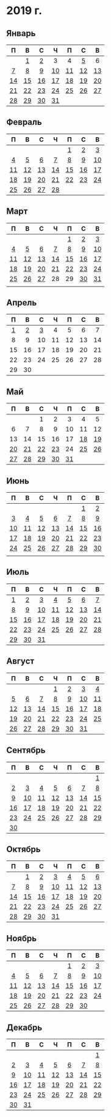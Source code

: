 # 2019 г.
## Январь
|П|В|С|Ч|П|С|В|
|:-:|:-:|:-:|:-:|:-:|:-:|:-:|
| |[1](2019.01.01.md)|[2](2019.01.02.md)|3|4|[5](2019.01.05.md)|6|
|[7](2019.01.07.md)|[8](2019.01.08.md)|[9](2019.01.09.md)|[10](2019.01.10.md)|[11](2019.01.11.md)|[12](2019.01.12.md)|[13](2019.01.13.md)|
|[14](2019.01.14.md)|[15](2019.01.15.md)|[16](2019.01.16.md)|[17](2019.01.17.md)|[18](2019.01.18.md)|[19](2019.01.19.md)|[20](2019.01.20.md)|
|[21](2019.01.21.md)|[22](2019.01.22.md)|[23](2019.01.23.md)|[24](2019.01.24.md)|[25](2019.01.25.md)|[26](2019.01.26.md)|[27](2019.01.27.md)|
|[28](2019.01.28.md)|[29](2019.01.29.md)|[30](2019.01.30.md)|[31](2019.01.31.md)| | | |
## Февраль
|П|В|С|Ч|П|С|В|
|:-:|:-:|:-:|:-:|:-:|:-:|:-:|
| | | | |[1](2019.02.01.md)|[2](2019.02.02.md)|[3](2019.02.03.md)|
|[4](2019.02.04.md)|[5](2019.02.05.md)|[6](2019.02.06.md)|[7](2019.02.07.md)|[8](2019.02.08.md)|[9](2019.02.09.md)|[10](2019.02.10.md)|
|[11](2019.02.11.md)|[12](2019.02.12.md)|[13](2019.02.13.md)|[14](2019.02.14.md)|[15](2019.02.15.md)|[16](2019.02.16.md)|[17](2019.02.17.md)|
|[18](2019.02.18.md)|[19](2019.02.19.md)|[20](2019.02.20.md)|[21](2019.02.21.md)|[22](2019.02.22.md)|[23](2019.02.23.md)|[24](2019.02.24.md)|
|[25](2019.02.25.md)|[26](2019.02.26.md)|[27](2019.02.27.md)|[28](2019.02.28.md)| | | |
## Март
|П|В|С|Ч|П|С|В|
|:-:|:-:|:-:|:-:|:-:|:-:|:-:|
| | | | |[1](2019.03.01.md)|[2](2019.03.02.md)|[3](2019.03.03.md)|
|[4](2019.03.04.md)|[5](2019.03.05.md)|[6](2019.03.06.md)|[7](2019.03.07.md)|[8](2019.03.08.md)|[9](2019.03.09.md)|[10](2019.03.10.md)|
|[11](2019.03.11.md)|[12](2019.03.12.md)|[13](2019.03.13.md)|[14](2019.03.14.md)|[15](2019.03.15.md)|[16](2019.03.16.md)|[17](2019.03.17.md)|
|[18](2019.03.18.md)|[19](2019.03.19.md)|[20](2019.03.20.md)|[21](2019.03.21.md)|[22](2019.03.22.md)|[23](2019.03.23.md)|[24](2019.03.24.md)|
|[25](2019.03.25.md)|[26](2019.03.26.md)|[27](2019.03.27.md)|28|29|[30](2019.03.30.md)|[31](2019.03.31.md)|
| | | | | | | |
## Апрель
|П|В|С|Ч|П|С|В|
|:-:|:-:|:-:|:-:|:-:|:-:|:-:|
|[1](2019.04.01.md)|[2](2019.04.02.md)|[3](2019.04.03.md)|4|5|6|7|
|8|9|10|11|12|13|14|
|15|16|17|18|19|20|21|
|22|23|24|25|26|27|28|
|29|30| | | | | |
## Май
|П|В|С|Ч|П|С|В|
|:-:|:-:|:-:|:-:|:-:|:-:|:-:|
| | |1|2|3|4|5|
|6|7|8|9|10|11|12|
|13|14|15|16|17|[18](2019.05.18.md)|[19](2019.05.19.md)|
|[20](2019.05.20.md)|[21](2019.05.21.md)|[22](2019.05.22.md)|[23](2019.05.23.md)|24|[25](2019.05.25.md)|[26](2019.05.26.md)|
|[27](2019.05.27.md)|[28](2019.05.28.md)|[29](2019.05.29.md)|[30](2019.05.30.md)|[31](2019.05.31.md)| | |
## Июнь
|П|В|С|Ч|П|С|В|
|:-:|:-:|:-:|:-:|:-:|:-:|:-:|
| | | | | |[1](2019.06.01.md)|[2](2019.06.02.md)|
|[3](2019.06.03.md)|[4](2019.06.04.md)|[5](2019.06.05.md)|[6](2019.06.06.md)|[7](2019.06.07.md)|[8](2019.06.08.md)|[9](2019.06.09.md)|
|[10](2019.06.10.md)|[11](2019.06.11.md)|[12](2019.06.12.md)|[13](2019.06.13.md)|[14](2019.06.14.md)|[15](2019.06.15.md)|[16](2019.06.16.md)|
|[17](2019.06.17.md)|[18](2019.06.18.md)|[19](2019.06.19.md)|[20](2019.06.20.md)|[21](2019.06.21.md)|[22](2019.06.22.md)|[23](2019.06.23.md)|
|[24](2019.06.24.md)|[25](2019.06.25.md)|[26](2019.06.26.md)|[27](2019.06.27.md)|[28](2019.06.28.md)|[29](2019.06.29.md)|[30](2019.06.30.md)|
| | | | | | | |
## Июль
|П|В|С|Ч|П|С|В|
|:-:|:-:|:-:|:-:|:-:|:-:|:-:|
|[1](2019.07.01.md)|[2](2019.07.02.md)|[3](2019.07.03.md)|[4](2019.07.04.md)|[5](2019.07.05.md)|[6](2019.07.06.md)|[7](2019.07.07.md)|
|[8](2019.07.08.md)|[9](2019.07.09.md)|[10](2019.07.10.md)|[11](2019.07.11.md)|[12](2019.07.12.md)|[13](2019.07.13.md)|[14](2019.07.14.md)|
|[15](2019.07.15.md)|[16](2019.07.16.md)|[17](2019.07.17.md)|[18](2019.07.18.md)|[19](2019.07.19.md)|[20](2019.07.20.md)|[21](2019.07.21.md)|
|[22](2019.07.22.md)|[23](2019.07.23.md)|[24](2019.07.24.md)|[25](2019.07.25.md)|[26](2019.07.26.md)|[27](2019.07.27.md)|[28](2019.07.28.md)|
|[29](2019.07.29.md)|[30](2019.07.30.md)|[31](2019.07.31.md)| | | | |
## Август
|П|В|С|Ч|П|С|В|
|:-:|:-:|:-:|:-:|:-:|:-:|:-:|
| | | |[1](2019.08.01.md)|[2](2019.08.02.md)|[3](2019.08.03.md)|[4](2019.08.04.md)|
|[5](2019.08.05.md)|[6](2019.08.06.md)|[7](2019.08.07.md)|[8](2019.08.08.md)|[9](2019.08.09.md)|[10](2019.08.10.md)|[11](2019.08.11.md)|
|[12](2019.08.12.md)|[13](2019.08.13.md)|[14](2019.08.14.md)|[15](2019.08.15.md)|[16](2019.08.16.md)|[17](2019.08.17.md)|[18](2019.08.18.md)|
|[19](2019.08.19.md)|[20](2019.08.20.md)|[21](2019.08.21.md)|[22](2019.08.22.md)|[23](2019.08.23.md)|[24](2019.08.24.md)|[25](2019.08.25.md)|
|[26](2019.08.26.md)|[27](2019.08.27.md)|[28](2019.08.28.md)|[29](2019.08.29.md)|[30](2019.08.30.md)|[31](2019.08.31.md)| |
## Сентябрь
|П|В|С|Ч|П|С|В|
|:-:|:-:|:-:|:-:|:-:|:-:|:-:|
| | | | | | |[1](2019.09.01.md)|
|[2](2019.09.02.md)|[3](2019.09.03.md)|[4](2019.09.04.md)|[5](2019.09.05.md)|[6](2019.09.06.md)|[7](2019.09.07.md)|[8](2019.09.08.md)|
|[9](2019.09.09.md)|[10](2019.09.10.md)|[11](2019.09.11.md)|[12](2019.09.12.md)|[13](2019.09.13.md)|[14](2019.09.14.md)|[15](2019.09.15.md)|
|[16](2019.09.16.md)|[17](2019.09.17.md)|[18](2019.09.18.md)|[19](2019.09.19.md)|[20](2019.09.20.md)|[21](2019.09.21.md)|[22](2019.09.22.md)|
|[23](2019.09.23.md)|[24](2019.09.24.md)|[25](2019.09.25.md)|[26](2019.09.26.md)|[27](2019.09.27.md)|[28](2019.09.28.md)|[29](2019.09.29.md)|
|[30](2019.09.30.md)| | | | | | |
## Октябрь
|П|В|С|Ч|П|С|В|
|:-:|:-:|:-:|:-:|:-:|:-:|:-:|
| |[1](2019.10.01.md)|[2](2019.10.02.md)|[3](2019.10.03.md)|[4](2019.10.04.md)|[5](2019.10.05.md)|[6](2019.10.06.md)|
|[7](2019.10.07.md)|[8](2019.10.08.md)|[9](2019.10.09.md)|[10](2019.10.10.md)|[11](2019.10.11.md)|[12](2019.10.12.md)|[13](2019.10.13.md)|
|[14](2019.10.14.md)|[15](2019.10.15.md)|[16](2019.10.16.md)|[17](2019.10.17.md)|[18](2019.10.18.md)|[19](2019.10.19.md)|[20](2019.10.20.md)|
|[21](2019.10.21.md)|[22](2019.10.22.md)|[23](2019.10.23.md)|[24](2019.10.24.md)|[25](2019.10.25.md)|[26](2019.10.26.md)|[27](2019.10.27.md)|
|[28](2019.10.28.md)|[29](2019.10.29.md)|[30](2019.10.30.md)|[31](2019.10.31.md)| | | |
## Ноябрь
|П|В|С|Ч|П|С|В|
|:-:|:-:|:-:|:-:|:-:|:-:|:-:|
| | | | |[1](2019.11.01.md)|[2](2019.11.02.md)|[3](2019.11.03.md)|
|[4](2019.11.04.md)|[5](2019.11.05.md)|[6](2019.11.06.md)|[7](2019.11.07.md)|[8](2019.11.08.md)|[9](2019.11.09.md)|[10](2019.11.10.md)|
|[11](2019.11.11.md)|[12](2019.11.12.md)|[13](2019.11.13.md)|[14](2019.11.14.md)|[15](2019.11.15.md)|[16](2019.11.16.md)|[17](2019.11.17.md)|
|[18](2019.11.18.md)|[19](2019.11.19.md)|[20](2019.11.20.md)|[21](2019.11.21.md)|[22](2019.11.22.md)|[23](2019.11.23.md)|[24](2019.11.24.md)|
|[25](2019.11.25.md)|[26](2019.11.26.md)|[27](2019.11.27.md)|[28](2019.11.28.md)|[29](2019.11.29.md)|[30](2019.11.30.md)| |
## Декабрь
|П|В|С|Ч|П|С|В|
|:-:|:-:|:-:|:-:|:-:|:-:|:-:|
| | | | | | |[1](2019.12.01.md)|
|[2](2019.12.02.md)|[3](2019.12.03.md)|[4](2019.12.04.md)|[5](2019.12.05.md)|[6](2019.12.06.md)|[7](2019.12.07.md)|[8](2019.12.08.md)|
|[9](2019.12.09.md)|[10](2019.12.10.md)|[11](2019.12.11.md)|[12](2019.12.12.md)|[13](2019.12.13.md)|[14](2019.12.14.md)|[15](2019.12.15.md)|
|[16](2019.12.16.md)|[17](2019.12.17.md)|[18](2019.12.18.md)|[19](2019.12.19.md)|[20](2019.12.20.md)|[21](2019.12.21.md)|[22](2019.12.22.md)|
|[23](2019.12.23.md)|[24](2019.12.24.md)|[25](2019.12.25.md)|[26](2019.12.26.md)|[27](2019.12.27.md)|[28](2019.12.28.md)|[29](2019.12.29.md)|
|[30](2019.12.30.md)|[31](2019.12.31.md)| | | | | |
